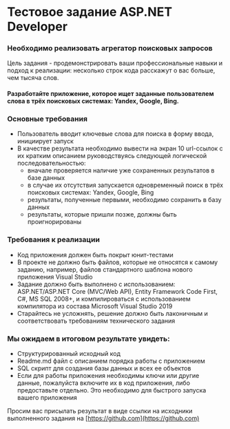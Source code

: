
# Тестовое задание ASP.NET Developer

### Необходимо реализовать агрегатор поисковых запросов
Цель задания - продемонстрировать ваши профессиональные навыки и подход к реализации:
несколько строк кода расскажут о вас больше, чем тысяча слов.

#### Разработайте приложение, которое ищет заданные пользователем слова в трёх поисковых системах: Yandex, Google, Bing.

### Основные требования
* Пользователь вводит ключевые слова для поиска в форму ввода, инициирует запуск
* В качестве результата необходимо вывести на экран 10 url-ссылок с их кратким описанием руководствуясь следующей логической последовательностью:
  * вначале проверяется наличие уже сохраненных результатов в базе данных
  * в случае их отсутствия запускается одновременный поиск в трёх поисковых системах: Yandex, Google, Bing
  * pезультаты, полученные первыми, необходимо сохранить в базу данных
  * результаты, которые пришли позже, должны быть проигнорированы
  
### Требования к реализации
* Код приложения должен быть покрыт юнит-тестами
* В проекте не должно быть файлов, которые не относятся к самому заданию, например, файлов стандартного шаблона нового приложения Visual Studio
* Задание должно быть выполнено с использованием: ASP.NET/ASP.NET Core (MVC/Web API), Entity Framework Code First, C#, MS SQL 2008+, и компилироваться с использованием компилятора из состава Microsoft Visual Studio 2019
* Старайтесь не усложнять, решение должно быть лаконичным и соответствовать требованиям технического задания

### Мы ожидаем в итоговом результате увидеть:
* Структурированный исходный код
* Readme.md файл с описанием порядка работы с приложением
* SQL скрипт для создания базы данных и всех ее объектов
* Если для работы приложения необходимы ключи или другие данные, пожалуйста включите их в код приложения, либо предоставьте отдельно. Это необходимо для быстрого запуска вашего приложения

Просим вас присылать результат в виде cсылки на исходники выполненного задания на ​[https://github.com​](https://github.com)
